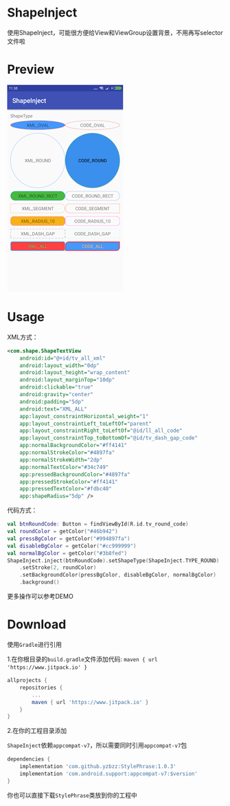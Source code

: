 # ShapeInject

使用ShapeInject，可能很方便给View和ViewGroup设置背景，不用再写selector文件啦

# Preview

![device-shape](./screenshot/device-shape.png)  

# Usage

XML方式：

```xml
<com.shape.ShapeTextView
    android:id="@+id/tv_all_xml"
    android:layout_width="0dp"
    android:layout_height="wrap_content"
    android:layout_marginTop="10dp"
    android:clickable="true"
    android:gravity="center"
    android:padding="5dp"
    android:text="XML_ALL"
    app:layout_constraintHorizontal_weight="1"
    app:layout_constraintLeft_toLeftOf="parent"
    app:layout_constraintRight_toLeftOf="@id/ll_all_code"
    app:layout_constraintTop_toBottomOf="@id/tv_dash_gap_code"
    app:normalBackgroundColor="#ff4141"
    app:normalStrokeColor="#4897fa"
    app:normalStrokeWidth="2dp"
    app:normalTextColor="#34c749"
    app:pressedBackgroundColor="#4897fa"
    app:pressedStrokeColor="#ff4141"
    app:pressedTextColor="#fdbc40"
    app:shapeRadius="5dp" />
```

代码方式：

```kotlin
val btnRoundCode: Button = findViewById(R.id.tv_round_code)
val roundColor = getColor("#46b942")
val pressBgColor = getColor("#994897fa")
val disableBgColor = getColor("#cc999999")
val normalBgColor = getColor("#3b8fed")
ShapeInject.inject(btnRoundCode).setShapeType(ShapeInject.TYPE_ROUND)
    .setStroke(2, roundColor)
    .setBackgroundColor(pressBgColor, disableBgColor, normalBgColor)
    .background()
```

更多操作可以参考DEMO

# Download

使用`Gradle`进行引用

1.在你根目录的`build.gradle`文件添加代码: `maven { url 'https://www.jitpack.io' }`

```groovy
allprojects {
    repositories {
        ...
        maven { url 'https://www.jitpack.io' }
    }
}
```

2.在你的工程目录添加

`ShapeInject`依赖`appcompat-v7`，所以需要同时引用`appcompat-v7`包

```groovy
dependencies {
	implementation 'com.github.yzbzz:StylePhrase:1.0.3'
    implementation 'com.android.support:appcompat-v7:$version'
}
```

你也可以直接下载`StylePhrase`类放到你的工程中